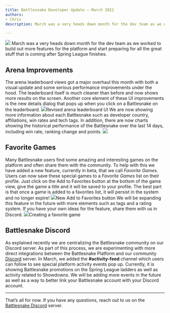 ```yaml
---
title: Battlesnake Developer Update — March 2021
authors:
- Chris
description: March was a very heads down month for the dev team as we worked to build out more features for the platform and start preparing for all…

---
```


![](./img/-DLHp-idWS6R3-fU9N3L7OQ.png)
March was a very heads down month for the dev team as we worked to build out more features for the platform and start preparing for all the great stuff that is coming after Spring League finishes.

## Arena Improvements

The arena leaderboard views got a major overhaul this month with both a visual update and some serious performance improvements under the hood. The leaderboard itself is much cleaner than before and now shows more results on the screen. Another core element of these UI improvements is the new details dialog that pops up when you click on a Battlesnake on the leaderboard.
![](./img/-vDxuY0vI-O7YwumrytM46A.png)Revised arena leaderboard UI
We are now showing more information about each Battlesnake such as developer country, affiliations, win rates and tech tags. In addition, there are now charts showing the historical performance of the Battlesnake over the last 14 days, including win rate, ranking change and points.
![](./img/-9jd1xp6Gm_f-4g_ZZHDmtQ.png)
## Favorite Games

Many Battlesnake users find some amazing and interesting games on the platform and often share them with the community. To help with this we have added a new feature, currently in beta, that we call *Favorite Games*. Users can now save these special games to a *Favorite Games* list on their profile. Just click on the Add to Favorites button at the bottom of the game view, give the game a title and it will be saved to your profile. The best part is that once a game is added to a favorites list, it will persist in the system and no longer expire!
![](./img/-TIrvV21oV6CN_y5a2yQSBg.png)New Add to Favorites button
We will be expanding this feature in the future with more elements such as tags and a rating system. If you have your own ideas for the feature, share them with us in Discord.
![](./img/-No7kf0ONadTJzH7VTyV-Xg.png)Creating a favorite game
## Battlesnake Discord

As explained recently we are centralizing the Battlesnake community on our Discord server. As part of this process, we are experimenting with more direct integrations between the Battlesnake Platform and our community [Discord](https://play.battlesnake.com/discord) server. In March, we added the **#activity-feed** channel which users can follow to see special platform activity events pop up. Currently, it is showing Battlesnake promotions on the Spring League ladders as well as activity related to Showdowns. We will be adding more events in the future as well as a way to better link your Battlesnake account with your Discord account.

---

That’s all for now. If you have any questions, reach out to us on the [Battlesnake Discord](https://play.battlesnake.com/discord/) server.
